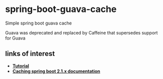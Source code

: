 # spring-boot-guava-cache
Simple spring boot guava cache

Guava was deprecated and replaced by Caffeine that supersedes support for Guava

## links of interest

* [**Tutorial**](https://dzone.com/articles/spring-caching-abstraction-and)
* [**Caching spring boot 2.1.x documentation**](https://docs.spring.io/spring-boot/docs/2.1.6.RELEASE/reference/html/boot-features-caching.html)